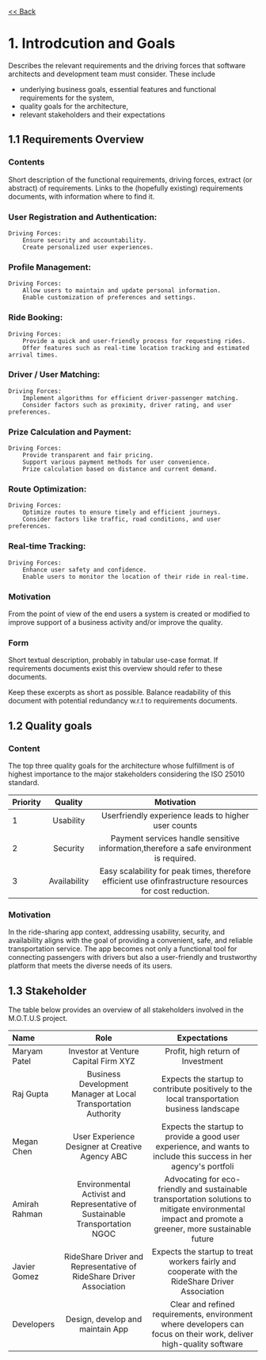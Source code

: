 [<< Back](/README.md)

# 1. Introdcution and Goals

Describes the relevant requirements and the driving forces that software architects and development team must consider. These include

- underlying business goals, essential features and functional requirements for the system,
- quality goals for the architecture,
- relevant stakeholders and their expectations

## 1.1 Requirements Overview

### Contents

Short description of the functional requirements, driving forces, extract (or abstract) of requirements. Links to the (hopefully existing) requirements documents, with information where to find it.

### User Registration and Authentication:

    Driving Forces:
        Ensure security and accountability.
        Create personalized user experiences.

### Profile Management:

    Driving Forces:
        Allow users to maintain and update personal information.
        Enable customization of preferences and settings.

### Ride Booking:

    Driving Forces:
        Provide a quick and user-friendly process for requesting rides.
        Offer features such as real-time location tracking and estimated arrival times.

### Driver / User Matching:

    Driving Forces:
        Implement algorithms for efficient driver-passenger matching.
        Consider factors such as proximity, driver rating, and user preferences.

### Prize Calculation and Payment:

    Driving Forces:
        Provide transparent and fair pricing.
        Support various payment methods for user convenience.
        Prize calculation based on distance and current demand.

### Route Optimization:

    Driving Forces:
        Optimize routes to ensure timely and efficient journeys.
        Consider factors like traffic, road conditions, and user preferences.

### Real-time Tracking:

    Driving Forces:
        Enhance user safety and confidence.
        Enable users to monitor the location of their ride in real-time.

### Motivation

From the point of view of the end users a system is created or modified to improve support of a business activity and/or improve the quality.

### Form

Short textual description, probably in tabular use-case format. If requirements documents exist this overview should refer to these documents.

Keep these excerpts as short as possible. Balance readability of this document with potential redundancy w.r.t to requirements documents. 

## 1.2 Quality goals

### Content

The top three quality goals for the architecture whose fulfillment is of highest importance to the major stakeholders considering the ISO 25010 standard.


| Priority |                    Quality                     |                                                                     Motivation                                                                     |
|:---------|:----------------------------------------------:|:--------------------------------------------------------------------------------------------------------------------------------------------------:|
| 1        | Usability | Userfriendly experience leads to higher user counts                                                 |
| 2        | Security | Payment services handle sensitive information,therefore a safe environment is required.                               |
| 3        | Availability | Easy scalability for peak times, therefore efficient use ofinfrastructure resources for cost reduction.                       |

### Motivation

In the ride-sharing app context, addressing usability, security, and availability aligns with the goal of providing a convenient, safe, and reliable transportation service. The app becomes not only a functional tool for connecting passengers with drivers but also a user-friendly and trustworthy platform that meets the diverse needs of its users.

## 1.3 Stakeholder

The table below provides an overview of all stakeholders involved in the M.O.T.U.S project.

| Name          |                                     Role                                     |                                                                     Expectations                                                                     |
|:--------------|:----------------------------------------------------------------------------:|:----------------------------------------------------------------------------------------------------------------------------------------------------:|
| Maryam Patel  |                     Investor at Venture Capital Firm XYZ                     |                                                          Profit, high return of Investment                                                           |
| Raj Gupta     |        Business Development Manager at Local Transportation Authority        |                             Expects the startup to contribute positively to the local transportation business landscape                              |
| Megan Chen    |               User Experience Designer at Creative Agency ABC                |                  Expects the startup to provide a good user experience, and wants to include this success in her agency's portfoli                   |
| Amirah Rahman | Environmental Activist and Representative of Sustainable Transportation NGOC | Advocating for eco-friendly and sustainable transportation solutions to mitigate environmental impact and promote a greener, more sustainable future |
| Javier Gomez  |     RideShare Driver and Representative of RideShare Driver Association      |                           Expects the startup to treat workers fairly and cooperate with the RideShare Driver Association                            |
| Developers    |                       Design, develop and maintain App                       |                 Clear and refined requirements, environment where developers can focus on their work, deliver high-quality software                  |